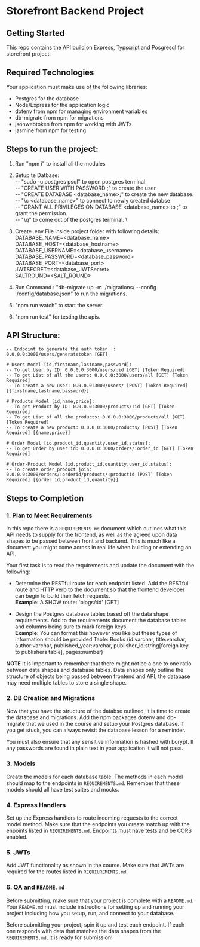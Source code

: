 # Storefront Backend Project

## Getting Started

This repo contains the API build on Express, Typscript and Posgresql for storefront project.

## Required Technologies
Your application must make use of the following libraries:
- Postgres for the database
- Node/Express for the application logic
- dotenv from npm for managing environment variables
- db-migrate from npm for migrations
- jsonwebtoken from npm for working with JWTs
- jasmine from npm for testing


## Steps to run the project:

1) Run "npm i" to install all the modules

2) Setup te Datbase: \
   -- "sudo -u postgres psql" to open postgres terminal \
   -- "CREATE USER <username> WITH PASSWORD <password>;" to create the user. \
   -- "CREATE DATABASE <database_name>;" to create the new database. \
   -- "\c <database_name>" to connect to newly created databse \
   -- "GRANT ALL PRIVILEGES ON DATABASE <database_name> to <username>;" to grant the permission. \
   -- "\q" to come out of the postgres terminal. \

3) Create .env File inside project folder with following details: \
   DATABASE_NAME=<database_name> \
   DATABASE_HOST=<database_hostname> \
   DATABASE_USERNAME=<database_username> \
   DATABASE_PASSWORD=<database_password> \
   DATABASE_PORT=<database_port>  \
   JWTSECRET=<database_JWTSecret> \
   SALTROUND=<SALT_ROUND>  
   
4) Run Command : "db-migrate up -m ./migrations/ --config ./config/database.json" to run the migrations.  

5) "npm run watch" to start the server.   

6) "npm run test" for testing the apis.   



## API Structure:
    
    -- Endpoint to generate the auth token  : 0.0.0.0:3000/users/generatetoken [GET]

    # Users Model [id,firstname,lastname,password]:
    -- To get User by ID: 0.0.0.0:3000/users/:id [GET] [Token Required]
    -- To get List of all the users: 0.0.0.0:3000/users/all [GET] [Token Required]
    -- To create a new user: 0.0.0.0:3000/users/ [POST] [Token Required] [{firstname,lastname,password}]

    # Products Model [id,name,price]:
    -- To get Product by ID: 0.0.0.0:3000/products/:id [GET] [Token Required]
    -- To get List of all the products: 0.0.0.0:3000/products/all [GET] [Token Required]
    -- To create a new product: 0.0.0.0:3000/products/ [POST] [Token Required] [{name,price}]

    # Order Model [id,product_id,quantity,user_id,status]:
    -- To get Order by user id: 0.0.0.0:3000/orders/:order_id [GET] [Token Required]

    # Order-Product Model [id,product_id,quantity,user_id,status]:
    -- To create order_product join: 0.0.0.0:3000/orders/:orderid/products/:productid [POST] [Token Required] [{order_id,product_id,quantity}]

 

## Steps to Completion

### 1. Plan to Meet Requirements

In this repo there is a `REQUIREMENTS.md` document which outlines what this API needs to supply for the frontend, as well as the agreed upon data shapes to be passed between front and backend. This is much like a document you might come across in real life when building or extending an API. 

Your first task is to read the requirements and update the document with the following:
- Determine the RESTful route for each endpoint listed. Add the RESTful route and HTTP verb to the document so that the frontend developer can begin to build their fetch requests.    
**Example**: A SHOW route: 'blogs/:id' [GET] 

- Design the Postgres database tables based off the data shape requirements. Add to the requirements document the database tables and columns being sure to mark foreign keys.   
**Example**: You can format this however you like but these types of information should be provided
Table: Books (id:varchar, title:varchar, author:varchar, published_year:varchar, publisher_id:string[foreign key to publishers table], pages:number)

**NOTE** It is important to remember that there might not be a one to one ratio between data shapes and database tables. Data shapes only outline the structure of objects being passed between frontend and API, the database may need multiple tables to store a single shape. 

### 2.  DB Creation and Migrations

Now that you have the structure of the databse outlined, it is time to create the database and migrations. Add the npm packages dotenv and db-migrate that we used in the course and setup your Postgres database. If you get stuck, you can always revisit the database lesson for a reminder. 

You must also ensure that any sensitive information is hashed with bcrypt. If any passwords are found in plain text in your application it will not pass.

### 3. Models

Create the models for each database table. The methods in each model should map to the endpoints in `REQUIREMENTS.md`. Remember that these models should all have test suites and mocks.

### 4. Express Handlers

Set up the Express handlers to route incoming requests to the correct model method. Make sure that the endpoints you create match up with the enpoints listed in `REQUIREMENTS.md`. Endpoints must have tests and be CORS enabled. 

### 5. JWTs

Add JWT functionality as shown in the course. Make sure that JWTs are required for the routes listed in `REQUIUREMENTS.md`.

### 6. QA and `README.md`

Before submitting, make sure that your project is complete with a `README.md`. Your `README.md` must include instructions for setting up and running your project including how you setup, run, and connect to your database. 

Before submitting your project, spin it up and test each endpoint. If each one responds with data that matches the data shapes from the `REQUIREMENTS.md`, it is ready for submission!
